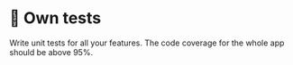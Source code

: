 # 🧠 Own tests

Write unit tests for all your features. The code coverage for the whole app should be above 95%.
